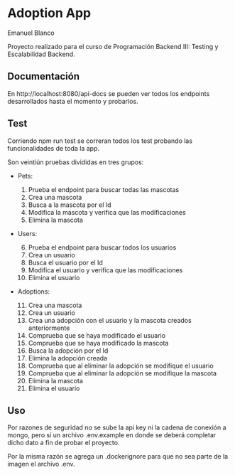 # Adoption App
Emanuel Blanco

Proyecto realizado para el curso de Programación Backend III: Testing y Escalabilidad Backend.

## Documentación

En http://localhost:8080/api-docs se pueden ver todos los endpoints desarrollados hasta el momento y probarlos.

## Test

Corriendo npm run test se correran todos los test probando las funcionalidades de toda la app.

Son veintiún pruebas divididas en tres grupos:

- Pets:

    1. Prueba el endpoint para buscar todas las mascotas
    2. Crea una mascota
    3. Busca a la mascota por el Id
    4. Modifica la mascota y verifica que las modificaciones
    5. Elimina la mascota


- Users:

    6. Prueba el endpoint para buscar todos los usuarios
    7. Crea un usuario
    8. Busca el usuario por el Id
    9. Modifica el usuario y verifica que las modificaciones
    10. Elimina el usuario

- Adoptions:

    11. Crea una mascota
    12. Crea un usuario
    13. Crea una adopción con el usuario y la mascota creados anteriormente
    14. Comprueba que se haya modificado el usuario
    15. Comprueba que se haya modificado la mascota
    16. Busca la adopción por el Id
    17. Elimina la adopción creada
    18. Comprueba que al eliminar la adopción se modifique el usuario
    19. Comprueba que al eliminar la adopción se modifique la mascota
    20. Elimina la mascota
    21. Elimina el usuario

## Uso

Por razones de seguridad no se sube la api key ni la cadena de conexión a mongo, pero sí un archivo .env.example en donde se deberá completar dicho dato a fin de probar el proyecto.

Por la misma razón se agrega un .dockerignore para que no sea parte de la imagen el archivo .env.